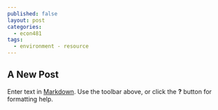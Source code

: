 ```yaml
---
published: false
layout: post
categories:
  - econ481
tags:
  - environment - resource
---
```

## A New Post

Enter text in [Markdown](http://daringfireball.net/projects/markdown/). Use the toolbar above, or click the **?** button for formatting help.

